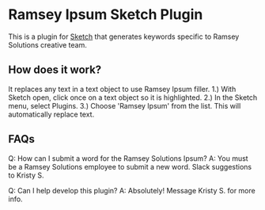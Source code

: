 # Ramsey Ipsum Sketch Plugin

This is a plugin for [Sketch](https://www.sketchapp.com) that generates keywords specific to Ramsey Solutions creative team.

## How does it work?

It replaces any text in a text object to use Ramsey Ipsum filler.
1.) With Sketch open, click once on a text object so it is highlighted.
2.) In the Sketch menu, select Plugins.
3.) Choose 'Ramsey Ipsum' from the list. This will automatically replace text.

## FAQs

Q: How can I submit a word for the Ramsey Solutions Ipsum?
A: You must be a Ramsey Solutions employee to submit a new word. Slack suggestions to Kristy S.

Q: Can I help develop this plugin?
A: Absolutely! Message Kristy S. for more info.
